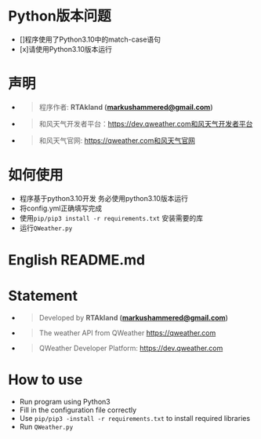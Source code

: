 # Python版本问题
- []程序使用了Python3.10中的match-case语句
- [x]请使用Python3.10版本运行

# 声明
- >程序作者: **RTAkland (markushammered@gmail.com)**
- >和风天气开发者平台：https://dev.qweather.com和风天气开发者平台</a></i>
- >和风天气官网: https://qweather.com和风天气官网</a></i>

# 如何使用
- 程序基于python3.10开发 务必使用python3.10版本运行
- 将config.yml正确填写完成
- 使用`pip/pip3 install -r requirements.txt` 安装需要的库
- 运行`QWeather.py`

# English README.md
# Statement
- >Developed by **RTAkland (markushammered@gmail.com)**
- >The weather API from QWeather https://qweather.com
- >QWeather Developer Platform: https://dev.qweather.com

# How to use
- Run program using Python3
- Fill in the configuration file correctly
- Use `pip/pip3 -install -r requirements.txt` to install required libraries
- Run `QWeather.py`